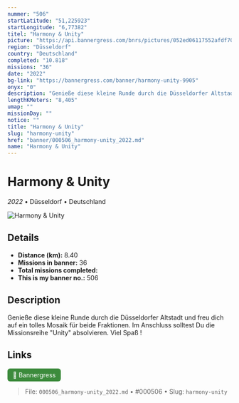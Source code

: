 ```yaml
---
nummer: "506"
startLatitude: "51,225923"
startLongitude: "6,77382"
titel: "Harmony & Unity"
picture: "https://api.bannergress.com/bnrs/pictures/052ed06117552afdf70a69b31bbd2109"
region: "Düsseldorf"
country: "Deutschland"
completed: "10.818"
missions: "36"
date: "2022"
bg-link: "https://bannergress.com/banner/harmony-unity-9905"
onyx: "0"
description: "Genieße diese kleine Runde durch die Düsseldorfer Altstadt und freu dich auf ein tolles Mosaik für beide Fraktionen. Im Anschluss solltest Du die Missionsreihe \"Unity\" absolvieren. Viel Spaß !"
lengthKMeters: "8,405"
umap: ""
missionDay: ""
notice: ""
title: "Harmony & Unity"
slug: "harmony-unity"
href: "banner/000506_harmony-unity_2022.md"
name: "Harmony & Unity"
---
```

# Harmony & Unity

*2022* • Düsseldorf • Deutschland

![Harmony & Unity](https://api.bannergress.com/bnrs/pictures/052ed06117552afdf70a69b31bbd2109)



## Details
- **Distance (km):** 8.40
- **Missions in banner:** 36
- **Total missions completed:** 
- **This is my banner no.:** 506



## Description
Genieße diese kleine Runde durch die Düsseldorfer Altstadt und freu dich auf ein tolles Mosaik für beide Fraktionen. Im Anschluss solltest Du die Missionsreihe "Unity" absolvieren. Viel Spaß !



## Links
<a href="https://bannergress.com/banner/harmony-unity-9905" target="_blank" style="display:inline-block;margin-right:8px;padding:6px 12px;background:#3c8b3c;color:#fff;text-decoration:none;border-radius:6px;">🔗 Bannergress</a>



> File: `000506_harmony-unity_2022.md` • #000506 • Slug: `harmony-unity`
